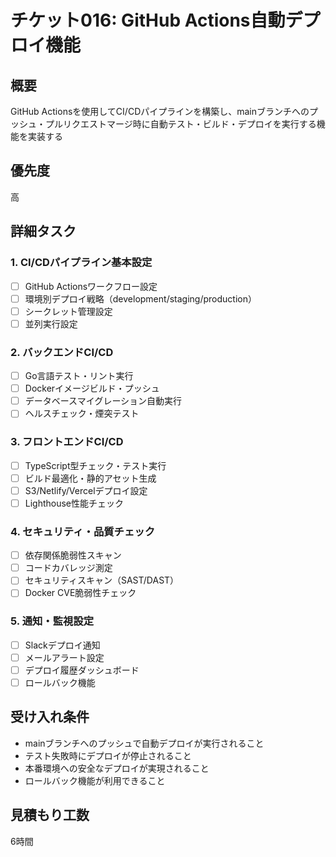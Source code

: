 # チケット016: GitHub Actions自動デプロイ機能

## 概要
GitHub Actionsを使用してCI/CDパイプラインを構築し、mainブランチへのプッシュ・プルリクエストマージ時に自動テスト・ビルド・デプロイを実行する機能を実装する

## 優先度
高

## 詳細タスク

### 1. CI/CDパイプライン基本設定
- [ ] GitHub Actionsワークフロー設定
- [ ] 環境別デプロイ戦略（development/staging/production）
- [ ] シークレット管理設定
- [ ] 並列実行設定

### 2. バックエンドCI/CD
- [ ] Go言語テスト・リント実行
- [ ] Dockerイメージビルド・プッシュ
- [ ] データベースマイグレーション自動実行
- [ ] ヘルスチェック・煙突テスト

### 3. フロントエンドCI/CD
- [ ] TypeScript型チェック・テスト実行
- [ ] ビルド最適化・静的アセット生成
- [ ] S3/Netlify/Vercelデプロイ設定
- [ ] Lighthouse性能チェック

### 4. セキュリティ・品質チェック
- [ ] 依存関係脆弱性スキャン
- [ ] コードカバレッジ測定
- [ ] セキュリティスキャン（SAST/DAST）
- [ ] Docker CVE脆弱性チェック

### 5. 通知・監視設定
- [ ] Slackデプロイ通知
- [ ] メールアラート設定
- [ ] デプロイ履歴ダッシュボード
- [ ] ロールバック機能

## 受け入れ条件
- mainブランチへのプッシュで自動デプロイが実行されること
- テスト失敗時にデプロイが停止されること
- 本番環境への安全なデプロイが実現されること
- ロールバック機能が利用できること

## 見積もり工数
6時間